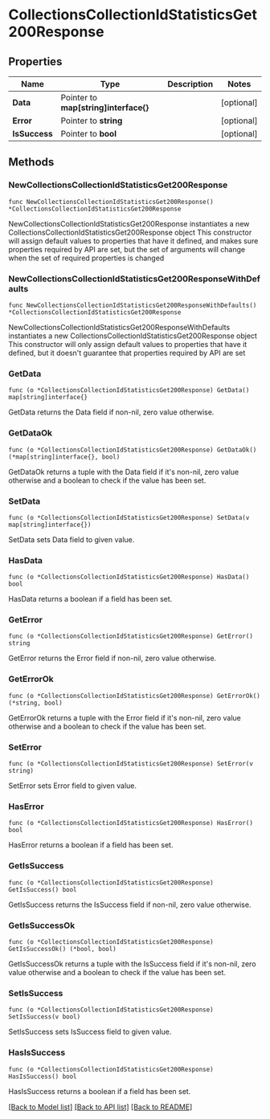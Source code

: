 # CollectionsCollectionIdStatisticsGet200Response

## Properties

Name | Type | Description | Notes
------------ | ------------- | ------------- | -------------
**Data** | Pointer to **map[string]interface{}** |  | [optional] 
**Error** | Pointer to **string** |  | [optional] 
**IsSuccess** | Pointer to **bool** |  | [optional] 

## Methods

### NewCollectionsCollectionIdStatisticsGet200Response

`func NewCollectionsCollectionIdStatisticsGet200Response() *CollectionsCollectionIdStatisticsGet200Response`

NewCollectionsCollectionIdStatisticsGet200Response instantiates a new CollectionsCollectionIdStatisticsGet200Response object
This constructor will assign default values to properties that have it defined,
and makes sure properties required by API are set, but the set of arguments
will change when the set of required properties is changed

### NewCollectionsCollectionIdStatisticsGet200ResponseWithDefaults

`func NewCollectionsCollectionIdStatisticsGet200ResponseWithDefaults() *CollectionsCollectionIdStatisticsGet200Response`

NewCollectionsCollectionIdStatisticsGet200ResponseWithDefaults instantiates a new CollectionsCollectionIdStatisticsGet200Response object
This constructor will only assign default values to properties that have it defined,
but it doesn't guarantee that properties required by API are set

### GetData

`func (o *CollectionsCollectionIdStatisticsGet200Response) GetData() map[string]interface{}`

GetData returns the Data field if non-nil, zero value otherwise.

### GetDataOk

`func (o *CollectionsCollectionIdStatisticsGet200Response) GetDataOk() (*map[string]interface{}, bool)`

GetDataOk returns a tuple with the Data field if it's non-nil, zero value otherwise
and a boolean to check if the value has been set.

### SetData

`func (o *CollectionsCollectionIdStatisticsGet200Response) SetData(v map[string]interface{})`

SetData sets Data field to given value.

### HasData

`func (o *CollectionsCollectionIdStatisticsGet200Response) HasData() bool`

HasData returns a boolean if a field has been set.

### GetError

`func (o *CollectionsCollectionIdStatisticsGet200Response) GetError() string`

GetError returns the Error field if non-nil, zero value otherwise.

### GetErrorOk

`func (o *CollectionsCollectionIdStatisticsGet200Response) GetErrorOk() (*string, bool)`

GetErrorOk returns a tuple with the Error field if it's non-nil, zero value otherwise
and a boolean to check if the value has been set.

### SetError

`func (o *CollectionsCollectionIdStatisticsGet200Response) SetError(v string)`

SetError sets Error field to given value.

### HasError

`func (o *CollectionsCollectionIdStatisticsGet200Response) HasError() bool`

HasError returns a boolean if a field has been set.

### GetIsSuccess

`func (o *CollectionsCollectionIdStatisticsGet200Response) GetIsSuccess() bool`

GetIsSuccess returns the IsSuccess field if non-nil, zero value otherwise.

### GetIsSuccessOk

`func (o *CollectionsCollectionIdStatisticsGet200Response) GetIsSuccessOk() (*bool, bool)`

GetIsSuccessOk returns a tuple with the IsSuccess field if it's non-nil, zero value otherwise
and a boolean to check if the value has been set.

### SetIsSuccess

`func (o *CollectionsCollectionIdStatisticsGet200Response) SetIsSuccess(v bool)`

SetIsSuccess sets IsSuccess field to given value.

### HasIsSuccess

`func (o *CollectionsCollectionIdStatisticsGet200Response) HasIsSuccess() bool`

HasIsSuccess returns a boolean if a field has been set.


[[Back to Model list]](../README.md#documentation-for-models) [[Back to API list]](../README.md#documentation-for-api-endpoints) [[Back to README]](../README.md)


